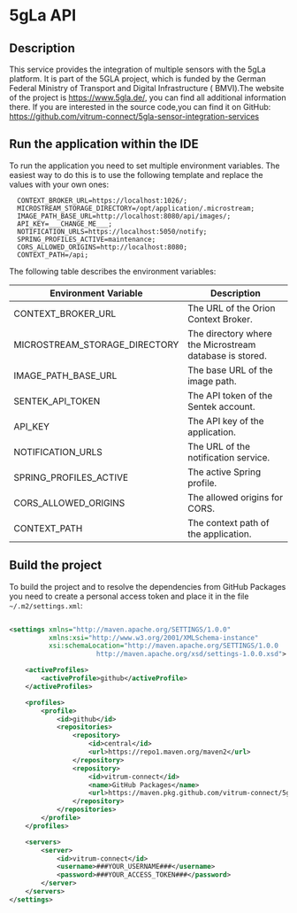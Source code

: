# 5gLa API

## Description

This service provides the integration of multiple sensors with the 5gLa platform.
It is part of the 5GLA project, which is funded by the German Federal Ministry of Transport and Digital Infrastructure (
BMVI).The website of the project is https://www.5gla.de/, you can find all additional information there. If you are
interested in the source code,you can find it on
GitHub: https://github.com/vitrum-connect/5gla-sensor-integration-services

## Run the application within the IDE

To run the application you need to set multiple environment variables. The easiest way to do this is to use the
following template and replace the values with your own ones:

```
  CONTEXT_BROKER_URL=https://localhost:1026/;
  MICROSTREAM_STORAGE_DIRECTORY=/opt/application/.microstream;
  IMAGE_PATH_BASE_URL=http://localhost:8080/api/images/;
  API_KEY=___CHANGE_ME___;
  NOTIFICATION_URLS=https://localhost:5050/notify;
  SPRING_PROFILES_ACTIVE=maintenance;
  CORS_ALLOWED_ORIGINS=http://localhost:8080;
  CONTEXT_PATH=/api;
```

The following table describes the environment variables:

| Environment Variable          | Description                                             |
|-------------------------------|---------------------------------------------------------|
| CONTEXT_BROKER_URL            | The URL of the Orion Context Broker.                    |
| MICROSTREAM_STORAGE_DIRECTORY | The directory where the Microstream database is stored. |
| IMAGE_PATH_BASE_URL           | The base URL of the image path.                         |
| SENTEK_API_TOKEN              | The API token of the Sentek account.                    |
| API_KEY                       | The API key of the application.                         |
| NOTIFICATION_URLS             | The URL of the notification service.                    |
| SPRING_PROFILES_ACTIVE        | The active Spring profile.                              |
| CORS_ALLOWED_ORIGINS          | The allowed origins for CORS.                           |
| CONTEXT_PATH                  | The context path of the application.                    |

## Build the project

To build the project and to resolve the dependencies from GitHub Packages you need to create a personal access token and place it in the file `~/.m2/settings.xml`:

```xml

<settings xmlns="http://maven.apache.org/SETTINGS/1.0.0"
          xmlns:xsi="http://www.w3.org/2001/XMLSchema-instance"
          xsi:schemaLocation="http://maven.apache.org/SETTINGS/1.0.0
                      http://maven.apache.org/xsd/settings-1.0.0.xsd">

    <activeProfiles>
        <activeProfile>github</activeProfile>
    </activeProfiles>

    <profiles>
        <profile>
            <id>github</id>
            <repositories>
                <repository>
                    <id>central</id>
                    <url>https://repo1.maven.org/maven2</url>
                </repository>
                <repository>
                    <id>vitrum-connect</id>
                    <name>GitHub Packages</name>
                    <url>https://maven.pkg.github.com/vitrum-connect/5gla-fiware-integration-layer</url>
                </repository>
            </repositories>
        </profile>
    </profiles>

    <servers>
        <server>
            <id>vitrum-connect</id>
            <username>###YOUR_USERNAME###</username>
            <password>###YOUR_ACCESS_TOKEN###</password>
        </server>
    </servers>
</settings>
```
